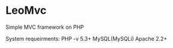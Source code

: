 LeoMvc
======

Simple MVC framework on PHP

System requeirments:
  PHP -v 5.3+
  MySQL(MySQLi)
  Apache 2.2+
  
  

